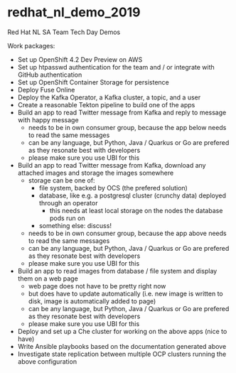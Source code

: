 # redhat_nl_demo_2019
Red Hat NL SA Team Tech Day Demos 

Work packages:

- Set up OpenShift 4.2 Dev Preview on AWS
- Set up htpasswd authentication for the team and / or integrate with GitHub authentication
- Set up OpenShift Container Storage for persistence
- Deploy Fuse Online
- Deploy the Kafka Operator, a Kafka cluster, a topic, and a user
- Create a reasonable Tekton pipeline to build one of the apps
- Build an app to read Twitter message from Kafka and reply to message with happy message
    - needs to be in own consumer group, because the app below needs to read the same messages
    - can be any language, but Python, Java / Quarkus or Go are prefered as they resonate best with developers
    - please make sure you use UBI for this
- Build an app to read Twitter message from Kafka, download any attached images and storage the images somewhere
    - storage can be one of:
      - file system, backed by OCS (the prefered solution)
      - database, like e.g. a postgresql cluster (crunchy data) deployed through an operator
        - this needs at least local storage on the nodes the database pods run on
      - something else: discuss!
    - needs to be in own consumer group, because the app above needs to read the same messages
    - can be any language, but Python, Java / Quarkus or Go are prefered as they resonate best with developers
    - please make sure you use UBI for this
- Build an app to read images from database / file system and display them on a web page
   - web page does not have to be pretty right now
   - but does have to update automatically (i.e. new image is written to disk, image is automatically added to page)
   - can be any language, but Python, Java / Quarkus or Go are prefered as they resonate best with developers
   - please make sure you use UBI for this
- Deploy and set up a Che cluster for working on the above apps (nice to have)
- Write Ansible playbooks based on the documentation generated above
- Investigate state replication between multiple OCP clusters running the above configuration